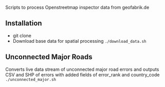 Scripts to process Openstreetmap inspector data from geofabrik.de

## Installation
- git clone
- Download base data for spatial processing ```./download_data.sh```

## Unconnected Major Roads
Converts live data stream of unconnected major road errors and outputs CSV and SHP of errors with added fields of error_rank and country_code
```./unconnected_major.sh```

